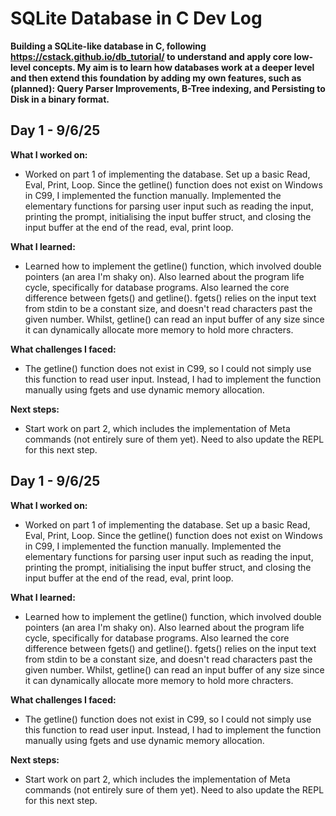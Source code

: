 # SQLite Database in C Dev Log

**Building a SQLite-like database in C, following https://cstack.github.io/db_tutorial/ to understand and apply core low-level concepts. My aim is to learn how databases work at a deeper level and then extend this foundation by adding my own features, such as (planned): Query Parser Improvements, B-Tree indexing, and Persisting to Disk in a binary format.**

## Day 1 - 9/6/25
**What I worked on:**  
- Worked on part 1 of implementing the database. Set up a basic Read, Eval, Print, Loop. Since the getline() function does not exist on Windows in C99, I implemented the function manually. Implemented the elementary functions for parsing user input such as reading the input, printing the prompt, initialising the input buffer struct, and closing the input buffer at the end of the read, eval, print loop.

**What I learned:**  
- Learned how to implement the getline() function, which involved double pointers (an area I'm shaky on). Also learned about the program life cycle, specifically for database programs. Also learned the core difference between fgets() and getline(). fgets() relies on the input text from stdin to be a constant size, and doesn't read characters past the given number. Whilst, getline() can read an input buffer of any size since it can dynamically allocate more memory to hold more chracters.

**What challenges I faced:**  
- The getline() function does not exist in C99, so I could not simply use this function to read user input. Instead, I had to implement the function manually using fgets and use dynamic memory allocation. 

**Next steps:**  
- Start work on part 2, which includes the implementation of Meta commands (not entirely sure of them yet). Need to also update the REPL for this next step.

## Day 1 - 9/6/25
**What I worked on:**  
- Worked on part 1 of implementing the database. Set up a basic Read, Eval, Print, Loop. Since the getline() function does not exist on Windows in C99, I implemented the function manually. Implemented the elementary functions for parsing user input such as reading the input, printing the prompt, initialising the input buffer struct, and closing the input buffer at the end of the read, eval, print loop.

**What I learned:**  
- Learned how to implement the getline() function, which involved double pointers (an area I'm shaky on). Also learned about the program life cycle, specifically for database programs. Also learned the core difference between fgets() and getline(). fgets() relies on the input text from stdin to be a constant size, and doesn't read characters past the given number. Whilst, getline() can read an input buffer of any size since it can dynamically allocate more memory to hold more chracters.

**What challenges I faced:**  
- The getline() function does not exist in C99, so I could not simply use this function to read user input. Instead, I had to implement the function manually using fgets and use dynamic memory allocation. 

**Next steps:**  
- Start work on part 2, which includes the implementation of Meta commands (not entirely sure of them yet). Need to also update the REPL for this next step.

